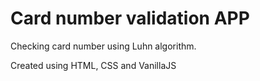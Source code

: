# Card number validation APP

Checking card number using Luhn algorithm.

Created using HTML, CSS and VanillaJS
